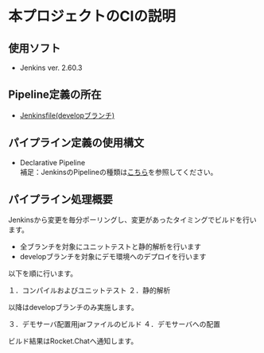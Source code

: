 # 本プロジェクトのCIの説明

## 使用ソフト

- Jenkins ver. 2.60.3

## Pipeline定義の所在

- [Jenkinsfile(developブランチ)](https://collaborage-ci.keel-dev.net/gitbucket/shaft/proman-project/blob/develop/Jenkinsfile)  

## パイプライン定義の使用構文

-  Declarative Pipeline  
   補足：JenkinsのPipelineの種類は[こちら](https://jenkins.io/doc/book/pipeline/)を参照してください。

## パイプライン処理概要

Jenkinsから変更を毎分ポーリングし、変更があったタイミングでビルドを行います。

- 全ブランチを対象にユニットテストと静的解析を行います
- developブランチを対象にデモ環境へのデプロイを行います

以下を順に行います。

１．コンパイルおよびユニットテスト
２．静的解析

以降はdevelopブランチのみ実施します。

３．デモサーバ配置用jarファイルのビルド
４．デモサーバへの配置


ビルド結果はRocket.Chatへ通知します。

